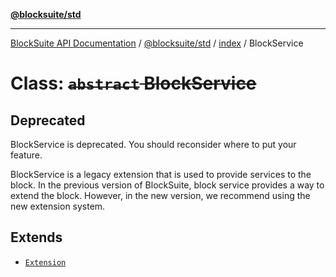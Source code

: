 [**@blocksuite/std**](../../../../@blocksuite/std/README.md)

***

[BlockSuite API Documentation](../../../../README.md) / [@blocksuite/std](../../README.md) / [index](../README.md) / BlockService

# Class: ~~`abstract` BlockService~~

## Deprecated

BlockService is deprecated. You should reconsider where to put your feature.

BlockService is a legacy extension that is used to provide services to the block.
In the previous version of BlockSuite, block service provides a way to extend the block.
However, in the new version, we recommend using the new extension system.

## Extends

- [`Extension`](../../../store/classes/Extension.md)
